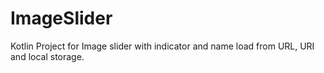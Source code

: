 # ImageSlider
Kotlin Project for Image slider with indicator and name load from URL, URI and local storage.
